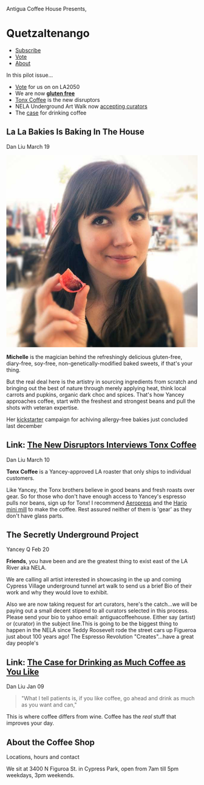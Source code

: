 Antigua Coffee House Presents,

# Quetzaltenango #

+ [Subscribe](#)
+ [Vote](#)
+ [About](#bottom)

In this pilot issue...

+ [Vote](#) for us on on LA2050
+ We are now [**gluten free**](#)
+ [Tonx Coffee](#) is the new disruptors
+ NELA Underground Art Walk now [accepting curators](#)
+ The [case](#) for drinking coffee

## La La Bakies Is Baking In The House ##

Dan Liu March 19

![](Michelle@2x.jpg)

**Michelle** is the magician behind the refreshingly delicious gluten-free, diary-free, soy-free, non-genetically-modified baked sweets, if that's your thing.

But the real deal here is the artistry in sourcing ingredients from scratch and bringing out the best of nature through merely applying heat, think local carrots and pupkins, organic dark choc and spices. That's how Yancey approaches coffee, start with the freshest and strongest beans and pull the shots with veteran expertise.

Her [kickstarter][] campaign for achiving allergy-free bakies just concluded last december

[kickstarter]:http://www.kickstarter.com/projects/2074574548/la-la-bakies-a-vegan-and-gluten-free-alternative-b

## Link: [The New Disruptors Interviews Tonx Coffee][] ##

Dan Liu March 10

**Tonx Coffee** is a Yancey-approved LA roaster that only ships to individual customers. 

Like Yancey, the Tonx brothers believe in good beans and fresh roasts over gear. So for those who don't have enough access to Yancey's espresso pulls nor beans, sign up for Tonx! I recommend [Aeropress](#) and the [Hario mini mill](#) to make the coffee. Rest assured neither of them is 'gear' as they don't have glass parts.

[The New Disruptors Interviews Tonx Coffee]:http://www.muleradio.net/newdisruptors/3/

## The Secretly Underground Project ##

Yancey Q Feb 20

**Friends**, you have been and are the greatest thing to exist east of the LA River aka NELA. 

We are calling all artist interested in showcasing in the up and coming Cypress Village underground tunnel art walk to send us a brief Bio of their work and why they would love to exhibit. 

Also we are now taking request for art curators, here's the catch...we will be paying out a small decent stipend to all curators selected in this process. Please send your bio to yahoo email: antiguacoffeehouse. Either say (artist) or (curator) in the subject line.This is going to be the biggest thing to happen in the NELA since Teddy Roosevelt rode the street cars up Figueroa just about 100 years ago! The Espresso Revolution "Creates"...have a great day people's

## Link: [The Case for Drinking as Much Coffee as You Like][] ##

Dan Liu Jan 09

> "What I tell patients is, if you like coffee, go ahead and drink as much as you want and can," 

This is where coffee differs from wine. Coffee has the *real* stuff that improves your day.

[The Case for Drinking as Much Coffee as You Like]:http://www.theatlantic.com/health/archive/2012/11/the-case-for-drinking-as-much-coffee-as-you-like/265693/

## About the Coffee Shop ##

Locations, hours and contact

We sit at 3400 N Figuroa St. in Cypress Park, open from 7am till 5pm weekdays, 3pm weekends.